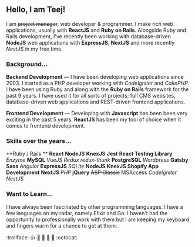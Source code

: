 ## Hello, I am Teej!

I am <del>project manager</del>, web developer & programmer. I make rich web applications, usually with **ReactJS** and **Ruby on Rails**. Alongside Ruby and Rails development, I've recently been working with database-driven **NodeJS** web applications with **ExpressJS**, **NextJS** and more recently _NestJS_ in my free time.

### Background...

**Backend Development** — I have been developing web applications since 2003. I started as a PHP developer working with _CodeIgniter_ and _CakePHP_. I have been using Ruby and along with the **Ruby on Rails** framework for the past 9 years. I have used it for all sorts of projects; full CMS websites, database-driven web applications and REST-driven frontend applications.

**Frontend Development** — Developing with **Javascript** has been been very exciting in the past 5 years. **ReactJS** has been my tool of choice when it comes to frontend development.

### Skills over the years...

**Ruby / Rails ** **React** **NodeJS** **KnexJS** **Jest** **React Testing Library** _Enzyme_ **MySQL**  _VueJS_ _Redux_ _redux-thunk_ **PostgreSQL** _Wordpress_ **Gatsby** **Sass** _Angular_ **ExpressJS** _SQLite_ **NodeJS** **KnexJS** **Shopify App Development** **NextJS** _PHP_ **jQuery** <del>ASP Classic</del> </del>MSAccess</del> _CodeIgniter_ _NestJS_

### Want to Learn...

I have always been fascinated by other programming languages. I have a few languages on my radar, namely Elixir and Go. I haven't had the opportunity to professionally work with them but I am keeping my keyboard and fingers warm for a chance to get at them.

:trollface: :+1: :camel: :tada: :rocket: :metal: :octocat:

